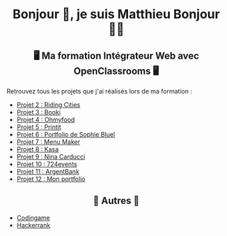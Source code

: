 <h1 align="center">Bonjour 🤝, je suis Matthieu Bonjour 🙎‍♂️</h1>
<h2 align="center">🖥 Ma formation Intégrateur Web avec OpenClassrooms 🖥</h2>
<p>Retrouvez tous les projets que j'ai réalisés lors de ma formation :</p>
<ul>
  <li>
    <a href="https://github.com/Matthieu83600/Riding-Cities" target="blank">Projet 2 : Riding Cities<a/>
  </li>
      <li>
    <a href="https://github.com/Matthieu83600/Booki" target="blank">Projet 3 : Booki<a/>
  </li>
  <li>
    <a href="https://github.com/Matthieu83600/OhMyFood" target="blank">Projet 4 : Ohmyfood<a/>
  </li>
  <li>
    <a href="https://github.com/Matthieu83600/Print-It" target="blank">Projet 5 : Printit<a/>
  </li>
  <li>
    <a href="https://github.com/Matthieu83600/Portfolio-Sophie-Bluel" target="blank">Projet 6 : Portfolio de Sophie Bluel<a/>
  </li>
  <li>
    <a href="https://github.com/Matthieu83600/Menu-Maker" target="blank">Projet 7 : Menu Maker<a/>
  </li>
  <li>
    <a href="https://github.com/Matthieu83600/Kasa" target="blank">Projet 8 : Kasa<a/>
  </li>
  <li>
    <a href="https://github.com/Matthieu83600/Nina-Carducci" target="blank">Projet 9 : Nina Carducci<a/>
  </li>
  <li>
    <a href="https://github.com/Matthieu83600/724events" target="blank">Projet 10 : 724events<a/>
  </li>
  <li>
    <a href="https://github.com/Matthieu83600/ArgentBank-FrontEnd" target="blank">Projet 11 : ArgentBank<a/>
  </li>
  <li>
    <a href="https://github.com/Matthieu83600/Portfolio" target="blank">Projet 12 : Mon portfolio<a/>
  </li>
</ul>
<h2 align="center">🧩 Autres 🧩</h2>
<ul>
  <li>
    <a href="https://github.com/Matthieu83600/Codingame" target="blank">Codingame</a>
  </li>
  <li>
    <a href="https://github.com/Matthieu83600/Hackerrank" target="blank">Hackerrank</a>
  </li>
</ul>


<!--
**Matthieu83600/Matthieu83600** is a ✨ _special_ ✨ repository because its `README.md` (this file) appears on your GitHub profile.

Here are some ideas to get you started:

- 🔭 I’m currently working on ...
- 🌱 I’m currently learning ...
- 👯 I’m looking to collaborate on ...
- 🤔 I’m looking for help with ...
- 💬 Ask me about ...
- 📫 How to reach me: ...
- 😄 Pronouns: ...
- ⚡ Fun fact: ...
-->
